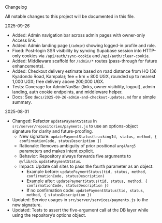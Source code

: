 Changelog

All notable changes to this project will be documented in this file.

2025-09-26

- Added: Admin navigation bar across admin pages with owner-only Access link.
- Added: Admin landing page (`/admin`) showing logged-in profile and role.
- Fixed: Post-login SSR visibility by syncing Supabase session into HTTP-only cookies via `/api/auth/sync-cookie` and `/api/auth/clear-cookie`.
- Added: Middleware scaffold for `/admin/*` routes (pass-through for future enhancements).
- Added: Checkout delivery estimate based on road distance from HQ (36 Kyadondo Road, Kampala); fee = km × 800 UGX, rounded up to nearest 1,000 UGX; free delivery above 200,000 UGX.
- Tests: Coverage for AdminNavBar (links, owner visibility, logout), admin landing, auth cookie endpoints, and middleware helper.
- Docs: See `docs/2025-09-26-admin-and-checkout-updates.md` for a simple summary.

2025-08-31

- Changed: Refactor `updatePaymentStatus` in `src/server/repositories/payments.js` to use an options-object signature for clarity and future-proofing.
  - New signature: `updatePaymentStatus(trackingId, status, method, { confirmationCode, statusDescription })`
  - Rationale: Removes ambiguity of prior positional `arg4`/`arg5` parameters and makes intent explicit.
  - Behavior: Repository always forwards five arguments to `@/lib/db.updatePaymentStatus`.
  - Impact: Update call sites to pass the fourth parameter as an object.
    - Example before: `updatePaymentStatus(tid, status, method, confirmationCode, statusDescription)`
    - Example after: `updatePaymentStatus(tid, status, method, { confirmationCode, statusDescription })`
    - If no confirmation code: `updatePaymentStatus(tid, status, method, { statusDescription })`
- Updated: Service usages in `src/server/services/payments.js` to the new signature.
- Updated: Tests to assert the five-argument call at the DB layer while using the repository’s options object.
